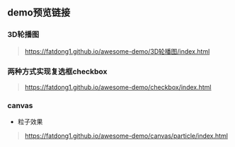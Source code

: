 ## demo预览链接
### 3D轮播图
> https://fatdong1.github.io/awesome-demo/3D轮播图/index.html
### 两种方式实现复选框checkbox
> https://fatdong1.github.io/awesome-demo/checkbox/index.html
### canvas
- 粒子效果
> https://fatdong1.github.io/awesome-demo/canvas/particle/index.html